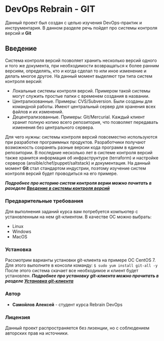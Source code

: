# DevOps Rebrain - GIT
Данный проект был создан с целью изучения DevOps-практик и инструментария. В данном разделе речь пойдет про системы контроля версий и **Git**

## Введение
Система контроля версий позволяет хранить несколько версий одного и того же документа, при необходимости возвращаться к более ранним версиям, определять, кто и когда сделал то или иное изменение и делать многое другое. На данный момент выделяют три типа систем контроля версий:

* Локальные системы контроля версий. Примером такой системы могут служить простые папки с временем создания в названии.
* Централизованные. Примеры: CVS/Subversion. Были созданы для командной работы. Имеют центральный сервер для хранения всех файлов и их изменений.
* Децентрализованные. Примеры: Git/Mercurial. Каждый клиент хранит полную копию всего репозитория, что позволяет передавать изменения без центрального сервера.

Для чего нужны: системы контроля версий повсеместно используются при разработке программных продуктов. Разработчики получают возможность сохранять разные версии кода программ в едином репозитории. В последние несколько лет в системе контроля версий также хранится информация об инфраструктуре (terraform) и настройке серверов (ansible/chef/puppet/saltstack) и документация.
На данный момент **Git** стал стандартом индустрии, поэтому изучение систем контроля версий будет проводиться на его примере.

__*Подробнее про историю систем контроля верии можно почитать в разеделе [Введение в системы контроля версий](https://git-scm.com/book/ru/v2/%D0%92%D0%B2%D0%B5%D0%B4%D0%B5%D0%BD%D0%B8%D0%B5-%D0%9E-%D1%81%D0%B8%D1%81%D1%82%D0%B5%D0%BC%D0%B5-%D0%BA%D0%BE%D0%BD%D1%82%D1%80%D0%BE%D0%BB%D1%8F-%D0%B2%D0%B5%D1%80%D1%81%D0%B8%D0%B9)*__
### Предварительные требования
Для выполнения заданий курса вам потребуется компьютер с установленным на нем git-клиентом. В качестве ОС можно выбрать:
* Linux
* Windows
* MacOS
### Установка 
Рассмотрим варианты установки git-клиента на примере ОС CentOS 7. Для этого выполните в консоли команду: 
    ```
$ sudo yum install git-all -y
    ```
После этого система скачает все необходимое и клиент будет установлен. 
__*Подробнее про установку git-клиента можно прочитать в разделе [Установка git-клиента](https://git-scm.com/book/ru/v2/%D0%92%D0%B2%D0%B5%D0%B4%D0%B5%D0%BD%D0%B8%D0%B5-%D0%A3%D1%81%D1%82%D0%B0%D0%BD%D0%BE%D0%B2%D0%BA%D0%B0-Git)*__ 

### Автор
* **Самойлов Алексей** - студент курса Rebrain DevOps
### Лицензия
Данный проект распространяется без лизенции, но с соблюдением авторских прав на источники.

